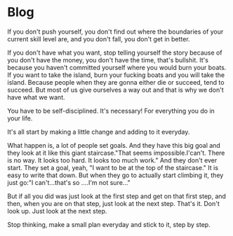 # Blog

If you don't push yourself, you don't find out where the boundaries of your current skill level are, and you don't fall, you don't get in better.

If you don't have what you want, stop telling yourself the story because of you don't have the money, you don't have the time, that's bullshit. It's because you haven't committed yourself where you would burn your boats. If you want to take the island, burn your fucking boats and you will take the island. Because people when they are gonna either die or succeed, tend to succeed. But most of us give ourselves a way out and that is why we don't have what we want.

You have to be self-disciplined. It's necessary! For everything you do in your life.

It's all start by making a little change and adding to it everyday.

What happen is, a lot of people set goals. And they have this big goal and they look at it like this giant staircase."That seems impossible.I'can't. There is no way. It looks too hard. It looks too much work." And they don't ever start. They set a goal, yeah, "I want to be at the top of the staircase." It is easy to write that down. But when they go to actually start climbing it, they just go:"I can't...that's so ....I'm not sure..." 

But if all you did was just look at the first step and get on that first step, and then, when you are on that step, just look at the next step. That's it. Don't look up. Just look at the next step.

Stop thinking, make a small plan everyday and stick to it, step by step.
